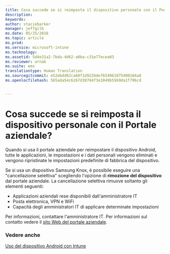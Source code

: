 ```yaml
---
title: Cosa succede se si reimposta il dispositivo personale con il Portale aziendale? | Microsoft Intune
description: 
keywords: 
author: staciebarker
manager: jeffgilb
ms.date: 05/25/2016
ms.topic: article
ms.prod: 
ms.service: microsoft-intune
ms.technology: 
ms.assetid: 5d4e31a2-7bda-4d62-a0ba-c31e77ecea03
ms.reviewer: arnab
ms.suite: ems
translationtype: Human Translation
ms.sourcegitcommit: e52ebdd62ca68f1d9226def654961075400184a8
ms.openlocfilehash: 565ada54c6267d38764f3e1049b5569da1f796cd


---
```



# Cosa succede se si reimposta il dispositivo personale con il Portale aziendale?

Quando si usa il portale aziendale per reimpostare il dispositivo Android, tutte le applicazioni, le impostazioni e i dati personali vengono eliminati e vengono ripristinate le impostazioni predefinite di fabbrica del dispositivo.

Se si usa un dispositivo Samsung Knox, è possibile eseguire una "cancellazione selettiva" scegliendo l'opzione di **rimozione del dispositivo** dal portale aziendale. La cancellazione selettiva rimuove soltanto gli elementi seguenti:

- Applicazioni aziendali rese disponibili dall'amministratore IT
- Posta elettronica, VPN e WiFi
- Capacità degli amministratori IT di applicare determinate impostazioni

Per informazioni, contattare l'amministratore IT. Per informazioni sul contatto vedere il [sito Web del portale aziendale](http://portal.manage.microsoft.com).

### Vedere anche
[Uso del dispositivo Android con Intune](using-your-android-device-with-intune.md)


<!--HONumber=Jun16_HO4-->


